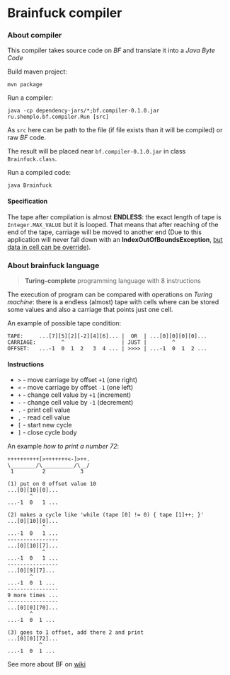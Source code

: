 # Brainfuck compiler

### About compiler

This compiler takes source code on *BF* and translate it into a *Java Byte Code*

Build maven project:

```
mvn package
```

Run a compiler:

```
java -cp dependency-jars/*;bf.compiler-0.1.0.jar ru.shemplo.bf.compiler.Run [src]
```

As `src` here can be path to the file (if file exists than it will be compiled) or raw *BF* code.

The result will be placed near `bf.compiler-0.1.0.jar` in class `Brainfuck.class`.

Run a compiled code:

```
java Brainfuck
```
#### Specification

The tape after compilation is almost **ENDLESS**: the exact length of tape is
`Integer.MAX_VALUE` but it is looped. That means that after reaching of
the end of the tape, carriage will be moved to another end 
(Due to this application will never fall down with an <b>IndexOutOfBoundsException</b>,
<ins>but data in cell can be override</ins>).

### About brainfuck language

> **Turing-complete** programming language with 8 instructions

The execution of program can be compared with operations on *Turing machine*:
there is a endless (almost) tape with cells where can be stored some values
and also a carriage that points just one cell.

An example of possible tape condition:

```
TAPE:     ...[7][5][2][-2][4][6]... |  OR  | ...[0][0][0][0]...
CARRIAGE:        ^                  | JUST |        ^
OFFSET:   ...-1  0  1  2   3  4 ... | >>>> | ...-1  0  1  2 ...
```

#### Instructions
* `>` - move carriage by offset `+1` (one right)
* `<` - move carriage by offset `-1` (one left)
* `+` - change cell value by `+1` (increment)
* `-` - change cell value by `-1` (decrement)
* `.` - print cell value
* `,` - read cell value
* `[` - start new cycle
* `]` - close cycle body

An example *how to print a number 72*:

```
++++++++++[>+++++++<-]>++.
\________/\__________/\__/
 1         2           3
 
(1) put on 0 offset value 10
...[0][10][0]...
       ^
...-1  0   1 ...

(2) makes a cycle like 'while (tape [0] != 0) { tape [1]++; }'
...[0][10][0]...
           ^
...-1  0   1 ...
----------------
...[0][10][7]...
           ^
...-1  0   1 ...
----------------
...[0][9][7]...
       ^
...-1  0  1 ...
----------------
9 more times ...
----------------
...[0][0][70]...
       ^
...-1  0  1 ...

(3) goes to 1 offset, add there 2 and print
...[0][0][72]...
          ^
...-1  0  1 ...
```

See more about BF on [wiki](https://en.wikipedia.org/wiki/Brainfuck)